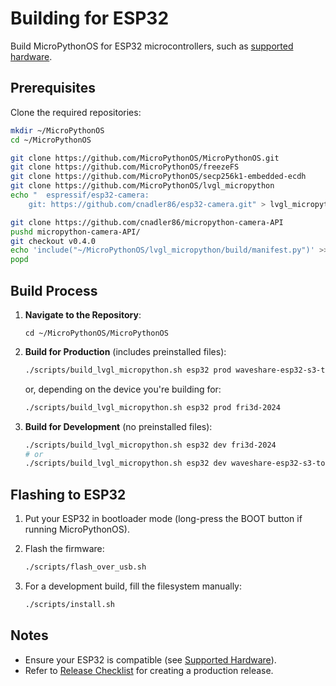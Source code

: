 # Building for ESP32

Build MicroPythonOS for ESP32 microcontrollers, such as [supported hardware](../getting-started/supported-hardware.md).

## Prerequisites

Clone the required repositories:

```bash
mkdir ~/MicroPythonOS
cd ~/MicroPythonOS

git clone https://github.com/MicroPythonOS/MicroPythonOS.git
git clone https://github.com/MicroPythonOS/freezeFS
git clone https://github.com/MicroPythonOS/secp256k1-embedded-ecdh
git clone https://github.com/MicroPythonOS/lvgl_micropython
echo "  espressif/esp32-camera:
    git: https://github.com/cnadler86/esp32-camera.git" > lvgl_micropython/lib/micropython/ports/esp32/main/idf_component.yml

git clone https://github.com/cnadler86/micropython-camera-API
pushd micropython-camera-API/
git checkout v0.4.0
echo 'include("~/MicroPythonOS/lvgl_micropython/build/manifest.py")' >> src/manifest.py
popd
```

## Build Process

1. **Navigate to the Repository**:

    ```
    cd ~/MicroPythonOS/MicroPythonOS
    ```

2. **Build for Production** (includes preinstalled files):

    ```bash
    ./scripts/build_lvgl_micropython.sh esp32 prod waveshare-esp32-s3-touch-lcd-2
    ```

    or, depending on the device you're building for:

    ```bash
    ./scripts/build_lvgl_micropython.sh esp32 prod fri3d-2024
    ```

3. **Build for Development** (no preinstalled files):

    ```bash
    ./scripts/build_lvgl_micropython.sh esp32 dev fri3d-2024
    # or
    ./scripts/build_lvgl_micropython.sh esp32 dev waveshare-esp32-s3-touch-lcd-2
    ```

## Flashing to ESP32

1. Put your ESP32 in bootloader mode (long-press the BOOT button if running MicroPythonOS).

2. Flash the firmware:

    ```bash
    ./scripts/flash_over_usb.sh
    ```

3. For a development build, fill the filesystem manually:

    ```bash
    ./scripts/install.sh
    ```

## Notes

- Ensure your ESP32 is compatible (see [Supported Hardware](../getting-started/supported-hardware.md)).
- Refer to [Release Checklist](release-checklist.md) for creating a production release.

